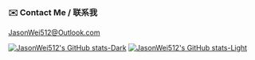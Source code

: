<!--
**JasonWei512/JasonWei512** is a ✨ _special_ ✨ repository because its `README.md` (this file) appears on your GitHub profile.

Here are some ideas to get you started:

- 🔭 I’m currently working on ...
- 🌱 I’m currently learning ...
- 👯 I’m looking to collaborate on ...
- 🤔 I’m looking for help with ...
- 💬 Ask me about ...
- 📫 How to reach me: ...
- 😄 Pronouns: ...
- ⚡ Fun fact: ...
-->

### ✉️ Contact Me / 联系我

JasonWei512@Outlook.com

[![JasonWei512's GitHub stats-Dark](https://github-readme-stats.vercel.app/api?username=JasonWei512&show_icons=true&theme=github_dark#gh-dark-mode-only)](https://github.com/JasonWei512/JasonWei512#gh-dark-mode-only)
[![JasonWei512's GitHub stats-Light](https://github-readme-stats.vercel.app/api?username=JasonWei512&show_icons=true&theme=default#gh-light-mode-only)](https://github.com/JasonWei512/JasonWei512#gh-light-mode-only)
